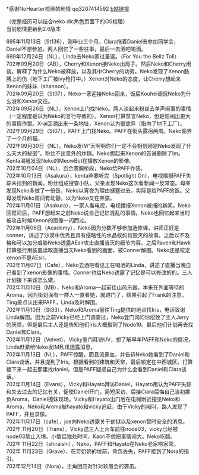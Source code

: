 \*感谢NoHearter梳理的剧情 qq3207414592 [b站链接](http://space.bilibili.com/17435569?share_medium=android&share_source=copy_link&bbid=LxstGCpOeBkuHSxINEg0UWMCMVJgUginfoc&ts=1548688570647)  

（完整经历可以结合neko dlc角色页面下的OS梳理）   
当前剧情更新到2.6版本  

695年11月13日（St136），刚毕业三个月，Clara拖着Daniel去参加同学会，Daniel不想参加。两人回忆了一些往事，最后一去酒吧喝酒。  
699年12月24日（NL），Linda去Neko家过圣诞。（For You the Bellz Toll）  
702年09月20日（AB），Cherry和Xenon接Neko出局子。然后Neko和Cherry闲谈。解释了为什么Neko被释放，以及其中Cherry的功劳。Neko发现了Xenon胳膊上的伤（地下工厂被ivy枪打中。）Xenon对Neko的态度，让Cherry想起来Xenon的妹妹（shannon）。  
702年09月20日（St07），Neko一家迎接Neko回来，饭后Kouhei调侃Neko为什么没和Xenon交往。  
702年09月26日（NL），Xenon上门找Neko。两人谈起来粉丝去单声闹事的事情（一定程度是以为Neko的言行导致的）。Xenon打算禁言Neko，但是怕闹出更大的事情作罢。X-ai回溯出来一条地址，Xenon认为很诡异（指向了地下工厂）。  
702年09月29日（St07），PAFF上门找Neko。PAFF在街头露宿两周。Neko偷养了一个月的猫。  
702年09月30日（NL），Neko发iM“天啊啊你们一定不会相信刚刚Neko发现了什么天大的秘密”。粉丝不出意外的炸锅。Neko想起来Xenon的告诫删除了Im。Kenta渴醒发现Neko的MeowBot在播放Xenon的影像。  
702年10月04日（NL），百合袭胸桥段，Neko给PAFF乔装。  
702年10月13日（Asakura），kenta非要听完（Spotlight On），电视播报PAFF失踪未找到的新闻。粉丝组成搜查小队。父亲发现Neko这次看新闻一反常态。母亲发现Neko多做了一份饭，Neko以宵夜为理由搪塞过去，实际是给PAFF的饭。父母发现Neko房间有动静，以为Neko又在养猫。  
702年11月01日（Asakura），一家人看电视，电视播报Xenon被捕的新闻。Neko回房间后，PAFF想起来之前Neko说自己记忆混乱的事情。Neko也回忆起来当时被攻击时候Xenon的图像一闪而过。  
702年11月06日（Academy），Neko因为分数不够参加选修课，讲师正好是conner，讲述了沙漠中优秀且具有侵略性的水晶蚁如何毁灭的故事。之后以不及格和可以加分威胁Neko透露AEsir攻击直播当天的细节内容。之后Raven和Hawk打算强行用装置读取直播当天Neko看到的画面，被Conner解围。Neko还是咬定xenon不是AEsir。  
702年11月07日（Cafe），Neko去酒吧看见正在喝酒的Linda，讲述了直播当晚自己看到了xenon影像的事情。Conner也给Neko透露了记忆是可以修改的的。三人计划接下来该怎么做。  
702年11月10日（MB），Neko和Aroma一起前往山风乐器，本来在外面等待的Aroma，因为街对面有一群人一直看她，就进门了，结果引起了Frank的注意，Ting差点认出来PAFF，Linda及时解围。  
702年11月10日（St33），Neko和Aroma前往Ting提供的地点找Iris，电话致谢Linda解围。因为之前Vicky已经上门调查过，Neko登门询问你招致了主人Jerry的厌烦，但是最后主人还是告知他们Iris大概搬到了Node19。最后他们计划再去找Daniel和Clara。  
702年11月12日（Velvet），Vicky登门拜访UV，想了解早年PAFF和Neko的情况，Linda赶紧给Neko发IM私讯透露消息。  
702年11月13日（NL），PAFF惊醒，而且流鼻血，并告诉Neko她看到了Daniel和Clara谈话，并且提到了Iris。根据看到的建筑和天空，最后锁定在中西城区。打算接下来一起去那里找daniel。但是PAFF疑惑自己为什么会看到Daniel和Clara谈话。  
702年11月14日（Evans），Vicky和Hayato拜访Daniel，Hayato用认为PAFF失踪和失去过去的记忆有关，促使Daniel开门。简短采访，后接Clara后悔自己当初欺负Aroma，Daniel撩妹现场。Vicky和Hayato出门后在电梯附近撞见Neko和Aroma，Neko和Aroma被hayato和vicky追赶，由于Vicky的喊叫，路人发现了PAFF，并且录像。  
702年11月17日（cafe），joe向Neko透露关于劫狱以及xenon暂时安全的消息。  
702年 11月20日（Trans），Vicky送三人上火车前往node03，vicky已经被node03禁止入境。小情侣独处时间，Kaori不想把事情闹大。Neko吃醋。  
702年 11月22日（shiraishi），Neko，PAFF和Hayato在Neko老家唠家常。  
702年 11月23日（Grave），在芳奶奶的坟前，背包丢失，PAFF接到了Nora的指引。  
702年12月14日（Nora），主角团应对针对玖凰会的袭击。